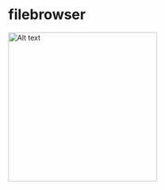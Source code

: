 # filebrowser

<img src="[https://github.com/Aruna-Hewapathirane/filebrowser/main/Screenshot from 2025-01-31 06-13-46.png)" alt="Alt text" width="300"/>
